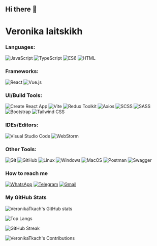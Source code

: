 ## Hi there 👋

<!--
**VeronikaTkach/VeronikaTkach** is a ✨ _special_ ✨ repository because its `README.md` (this file) appears on your GitHub profile.

Here are some ideas to get you started:

- 🔭 I’m currently working on ...
- 🌱 I’m currently learning ...
- 👯 I’m looking to collaborate on ...
- 🤔 I’m looking for help with ...
- 💬 Ask me about ...
- 📫 How to reach me: ...
- 😄 Pronouns: ...
- ⚡ Fun fact: ...
-->
# Veronika Iaitskikh

### Languages:
![JavaScript](https://img.shields.io/badge/JavaScript-F7DF1E?style=flat&logo=javascript&logoColor=white)
![TypeScript](https://img.shields.io/badge/TypeScript-007ACC?style=flat&logo=typescript&logoColor=white)
![ES6](https://img.shields.io/badge/ES6-%233D4D99.svg?style=flat&logo=javascript&logoColor=white)
![HTML](https://img.shields.io/badge/HTML5-E34F26?style=flat&logo=html5&logoColor=white)

### Frameworks:
![React](https://img.shields.io/badge/React-61DAFB?style=flat&logo=react&logoColor=white)
![Vue.js](https://img.shields.io/badge/Vue.js-4FC08D?style=flat&logo=vue.js&logoColor=white)

### UI/Build Tools:
![Create React App](https://img.shields.io/badge/CRA-09D3AC?style=flat&logo=react&logoColor=white)
![Vite](https://img.shields.io/badge/Vite-646CFF?style=flat&logo=vite&logoColor=white)
![Redux Toolkit](https://img.shields.io/badge/Redux%20Toolkit-764ABC?style=flat&logo=redux&logoColor=white)
![Axios](https://img.shields.io/badge/Axios-5A29E4?style=flat&logo=axios&logoColor=white)
![SCSS](https://img.shields.io/badge/SCSS-CC6699?style=flat&logo=sass&logoColor=white)
![SASS](https://img.shields.io/badge/SASS-CC6699?style=flat&logo=sass&logoColor=white)
![Bootstrap](https://img.shields.io/badge/Bootstrap-7952B3?style=flat&logo=bootstrap&logoColor=white)
![Tailwind CSS](https://img.shields.io/badge/Tailwind%20CSS-38B2AC?style=flat&logo=tailwind-css&logoColor=white)

### IDEs/Editors:
![Visual Studio Code](https://img.shields.io/badge/VS%20Code-007ACC?style=flat&logo=visual-studio-code&logoColor=white)
![WebStorm](https://img.shields.io/badge/WebStorm-000000?style=flat&logo=webstorm&logoColor=white)

### Other Tools:
![Git](https://img.shields.io/badge/Git-F05032?style=flat&logo=git&logoColor=white)
![GitHub](https://img.shields.io/badge/GitHub-181717?style=flat&logo=github&logoColor=white)
![Linux](https://img.shields.io/badge/Linux-FCC624?style=flat&logo=linux&logoColor=black)
![Windows](https://img.shields.io/badge/Windows-0078D6?style=flat&logo=windows&logoColor=white)
![MacOS](https://img.shields.io/badge/macOS-000000?style=flat&logo=apple&logoColor=white)
![Postman](https://img.shields.io/badge/Postman-FF6C37?style=flat&logo=postman&logoColor=white)
![Swagger](https://img.shields.io/badge/Swagger-85EA2D?style=flat&logo=swagger&logoColor=black)

### How to reach me
[![WhatsApp](https://img.shields.io/badge/WhatsApp-25D366?style=flat&logo=whatsapp&logoColor=white)](https://wa.me/89264970664)
[![Telegram](https://img.shields.io/badge/Telegram-2CA5E0?style=flat&logo=telegram&logoColor=white)](https://t.me/nika_in_cyprus)
[![Gmail](https://img.shields.io/badge/Gmail-D14836?style=flat&logo=gmail&logoColor=white)](mailto:xafling@gmail.com)

### My GitHub Stats

![VeronikaTkach's GitHub stats](https://github-readme-stats.vercel.app/api?username=VeronikaTkach&show_icons=true&theme=radical)

![Top Langs](https://github-readme-stats.vercel.app/api/top-langs/?username=VeronikaTkach&layout=compact&theme=radical)

![GitHub Streak](https://github-readme-streak-stats.herokuapp.com/?user=VeronikaTkach&theme=radical)

![VeronikaTkach's Contributions](https://github-readme-activity-graph.vercel.app/graph?username=VeronikaTkach&bg_color=141321&color=ffffff&line=79fe96&point=f9f9f9&area=true&hide_border=true)


